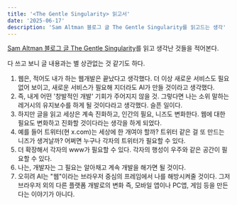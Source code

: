 ```yaml
---
title: '<The Gentle Singularity> 읽고서'
date: '2025-06-17'
description: 'Sam Altman 블로그 글 The Gentle Singularity를 읽고드는 생각'
---
```


[Sam Altman 블로그 글 The Gentle Singularity](https://blog.samaltman.com/)를 읽고 생각난 것들을 적어본다.

다 쓰고 보니 글 내용과는 별 상관없는 것 같기도 하다.

1. 웹은, 적어도 내가 하는 웹개발은 끝났다고 생각했다. 더 이상 새로운 서비스도 필요 없어 보이고, 새로운 서비스가 필요해 지더라도 AI가 만들 것이라고 생각했다. 
2. 즉, 내게 어떤 '창발적인 개발' 기회가 주어지지 않을 것. 그렇다면 나는 소위 말하는 레거시의 유지보수를 하게 될 것이다라고 생각했다. 슬픈 일이다.  
3. 하지만 <The Gentle Singularity> 글을 읽고 세상은 계속 진화하고, 인간의 필요, 니즈도 변화한다. 웹에 대한 필요도 변화하고 진화할 것이다라는 생각을 하게 되었다.
4. 예를 들어 트위터(현 x.com)는 세상에 한 개여야 할까? 트위터 같은 걸 또 만드는 니즈가 생겨날까? 어쩌면 누구나 각자의 트위터가 필요할 수 있다. 
5. 더 확장해서 각자의 www가 필요할 수 있다. 각자의 행성이 우주와 같은 공간이 필요할 수 있다. 
6. 나는, 개발자는 그 필요는 알아채고 계속 개발을 해가면 될 것이다. 
7. 오히려 AI는 "웹"이라는 브라우저 중심의 프레임에서 나를 해방시켜줄 것이다. 그저 브라우저 외의 다른 플랫폼 개발로의 변화  즉, 모바일 앱이나 PC앱, 게임 등을 만든다는 이야기가 아니다. 

